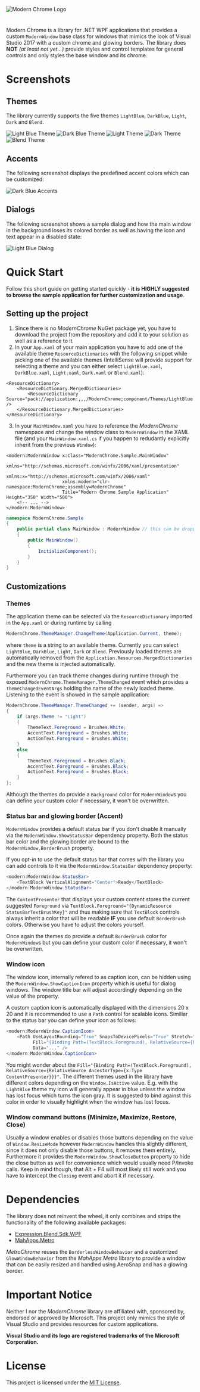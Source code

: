 
![Modern Chrome Logo](ModernChromeLogo.png)

#

Modern Chrome is a library for .NET WPF applications that provides a custom `ModernWindow` base class for windows that mimics the look of Visual Studio 2017 with a custom chrome and glowing borders. The library does **NOT** *(at least not yet...)* provide styles and control templates for general controls and only styles the base window and its chrome.

# Screenshots

## Themes

The library currently supports the five themes `LightBlue`, `DarkBlue`, `Light`, `Dark` and `Blend`.

![Light Blue Theme](Images/LightBlue-Theme.png)
![Dark Blue Theme](Images/DarkBlue-Theme.png)
![Light Theme](Images/Light-Theme.png)
![Dark Theme](Images/Dark-Theme.png)
![Blend Theme](Images/Blend-Theme.png)

## Accents

The following screenshot displays the predefined accent colors which can be customized:

![Dark Blue Accents](Images/DarkBlue-Accents.png)

## Dialogs

The following screenshot shows a sample dialog and how the main window in the background loses its colored border as well as having the icon and text appear in a disabled state:

![Light Blue Dialog](Images/LightBlue-Dialog.png)

# Quick Start

Follow this short guide on getting started quickly - **it is HIGHLY suggested to browse the sample application for further customization and usage**.

## Setting up the project

1. Since there is no *ModernChrome* NuGet package yet, you have to download the project from the repository and add it to your solution as well as a reference to it.
2. In your `App.xaml` of your main application you have to add one of the available theme `ResourceDictionaries` with the following snippet while picking one of the available themes (IntelliSense will provide support for selecting a theme and you can either select `LightBlue.xaml`, `DarkBlue.xaml`, `Light.xaml`, `Dark.xaml` or `Blend.xaml`):
```xaml
<ResourceDictionary>
    <ResourceDictionary.MergedDictionaries>
        <ResourceDictionary Source="pack://application:,,,/ModernChrome;component/Themes/LightBlue.xaml" />
    </ResourceDictionary.MergedDictionaries>
</ResourceDictionary>
```
3. In your `MainWindow.xaml` you have to reference the *ModernChrome* namespace and change the window class to `ModernWindow` in the XAML file (and your `MainWindow.xaml.cs` if you happen to redudantly explicitly inherit from the previous `Window`):
```xaml
<modern:ModernWindow x:Class="ModernChrome.Sample.MainWindow"
                     xmlns="http://schemas.microsoft.com/winfx/2006/xaml/presentation"
                     xmlns:x="http://schemas.microsoft.com/winfx/2006/xaml"
                     xmlns:modern="clr-namespace:ModernChrome;assembly=ModernChrome"
                     Title="Modern Chrome Sample Application" Height="350" Width="500">
    <!-- ... -->
</modern:ModernWindow>
```
```csharp
namespace ModernChrome.Sample
{
    public partial class MainWindow : ModernWindow // this can be dropped anyways
    {
        public MainWindow()
        {
            InitializeComponent();
        }
    }
}
```

## Customizations

### Themes

The application theme can be selected via the `ResourceDictionary` imported in the `App.xaml` or during runtime by calling

```csharp
ModernChrome.ThemeManager.ChangeTheme(Application.Current, theme);
```

where `theme` is a string to an available theme. Currently you can select `LightBlue`, `DarkBlue`, `Light`, `Dark` or `Blend`. Previously loaded themes are automatically removed from the `Application.Resources.MergedDictionaries` and the new theme is injected automatically.

Furthermore you can track theme changes during runtime through the exposed `ModernChrome.ThemeManager.ThemeChanged` event which provides a `ThemeChangedEventArgs` holding the name of the newly loaded theme. Listening to the event is showed in the sample application:

```csharp
ModernChrome.ThemeManager.ThemeChanged += (sender, args) =>
{
    if (args.Theme != "Light")
    {
        ThemeText.Foreground = Brushes.White;
        AccentText.Foreground = Brushes.White;
        ActionText.Foreground = Brushes.White;
    }
    else
    {
        ThemeText.Foreground = Brushes.Black;
        AccentText.Foreground = Brushes.Black;
        ActionText.Foreground = Brushes.Black;
    }
};
```

Although the themes do provide a `Background` color for `ModernWindow`s you can define your custom color if necessary, it won't be overwritten.

### Status bar and glowing border (Accent)

`ModernWindow` provides a default status bar if you don't disable it manually via the `ModernWindow.ShowStatusBar` dependency property. Both the status bar color and the glowing border are bound to the `ModernWindow.BorderBrush` property.

If you opt-in to use the default status bar that comes with the library you can add controls to it via the `ModernWindow.StatusBar` dependency property:

```csharp
<modern:ModernWindow.StatusBar>
    <TextBlock VerticalAlignment="Center">Ready</TextBlock>
</modern:ModernWindow.StatusBar>
```

The `ContentPresenter` that displays your custom content stores the current suggested `Foreground` via `TextBlock.Foreground="{DynamicResource StatusBarTextBrushKey}"` and thus making sure that `TextBlock` controls always inherit a color that will be readable **IF** you use default `BorderBrush` colors. Otherwise you have to adjust the colors yourself.

Once again the themes do provide a default `BorderBrush` color for `ModernWindow`s but you can define your custom color if necessary, it won't be overwritten.

### Window icon

The window icon, internally refered to as caption icon, can be hidden using the `ModernWindow.ShowCaptionIcon` property which is useful for dialog windows. The window title bar will adjust accordingly depending on the value of the property.

A custom caption icon is automatically displayed with the dimensions 20 x 20 and it is recommended to use a `Path` control for scalable icons. Similiar to the status bar you can define your icon as follows:

```csharp
<modern:ModernWindow.CaptionIcon>
    <Path UseLayoutRounding="True" SnapsToDevicePixels="True" Stretch="UniformToFill"
          Fill="{Binding Path=(TextBlock.Foreground), RelativeSource={RelativeSource AncestorType={x:Type ContentPresenter}}}"
          Data="..." />
</modern:ModernWindow.CaptionIcon>
```

You might wonder about the `Fill="{Binding Path=(TextBlock.Foreground), RelativeSource={RelativeSource AncestorType={x:Type ContentPresenter}}}"`. The different themes used in the library have different colors depending on the `Window.IsActive` value. E.g. with the `LightBlue` theme my icon will generally appear in blue unless the window has lost focus which turns the icon gray. It is suggested to bind against this color in order to visually highlight when the window has lost focus.

### Window command buttons (Minimize, Maximize, Restore, Close)

Usually a window enables or disables those buttons depending on the value of `Window.ResizeMode` however `ModernWindow` handles this slightly different, since it does not only disable those buttons, it removes them entirely. Furthermore it provides the `ModernWindow.ShowCloseButton` property to hide the close button as well for convenience which would usually need P/Invoke calls. Keep in mind though, that Alt + F4 will most likely still work and you have to intercept the `Closing` event and abort it if necessary.

# Dependencies
The library does not reinvent the wheel, it only combines and strips the functionality of the following available packages:
* [Expression.Blend.Sdk.WPF](https://www.nuget.org/packages/Expression.Blend.Sdk.WPF/)
* [MahApps.Metro](https://github.com/MahApps/MahApps.Metro)

*MetroChrome* reuses the `BorderlessWindowBehavior` and a customized `GlowWindowBehavior` from the *MahApps.Metro* library to provide a window that can be easily resized and handled using AeroSnap and has a glowing border.

# Important Notice
Neither I nor the *ModernChrome* library are affiliated with, sponsored by, endorsed or approved by Microsoft. This project only mimics the style of Visual Studio and provides resources for custom applications.

**Visual Studio and its logo are registered trademarks of the Microsoft Corporation.**

# License
This project is licensed under the [MIT License](./LICENSE).
